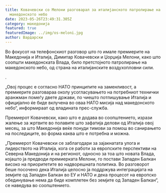 ```yaml
---
title: Ковачевски со Мелони разговарал за италијанското патролирање на
  македонското небо
date: 2023-05-26T23:49:31.305Z
category: македонија
featured: true
featuredImage: ../img/os-meloni.jpg
author: Вардарски
---
```

<!--StartFragment-->

Во фокусот на телефонскиот разговор што го имале премиерите на Македонија и Италија, Димитар Ковачевски и Џорџија Мелони, како што соопшти македонската Влада, било претстојното патролирање на македонското небо, од страна на италијанските воздухопловни сили.

<!--EndFragment-->.

<!--StartFragment-->

„Овој процес е согласно НАТО принципите на заменливост, а премиерите разговараа околу усогласувањето на потребниот технички аранжман помеѓу двете држави, по чиешто потпишување Италија и официјално ќе биде вклучена во оваа НАТО мисија над македонското небо“, информираат од владината прес-служба.

Премиерот Ковачевски, како што е додава во соопштението, изрази жалење за жртвите во полавите што зафатија делови од Италија овој месец, за што Македонија веќе понуди тимови за помош во санирањето на последиците, во форма каква што е потребна и можна.    

„Премиерот Ковачевски се заблагодари за зајакнатата улога и лидерството на Италија, кога се работи за европските перспективи на Северна Македонија и на регионот, односно за тоа што новата Влада, којашто ја предводи премиерката Мелони, го постави Западен Балкан високо на приоритетите во надворешната политика. Во разговорот беше посочено дека Италија целосно ја поддржува интеграцијата на земјите од Западен Балкан во ЕУ и НАТО и дека процесот на европско обединување нема да биде комплетен без земјите од Западен Балкан“, се наведува во соопштението.

<!--EndFragment-->
